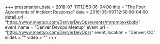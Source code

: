 +++
presentation_date = 2018-07-11T12:50:06-04:00
title = "The Four Agreements of Incident Response"
date = 2018-05-09T12:50:06-04:00
detail_url = "https://www.meetup.com/DenverDevOps/events/mrrpmpyxkbpb/"
event_name = "Denver Devops Meetup"
event_url = "https://www.meetup.com/DenverDevOps/"
event_location = "Denver, CO"
slides = ""
video = ""
+++